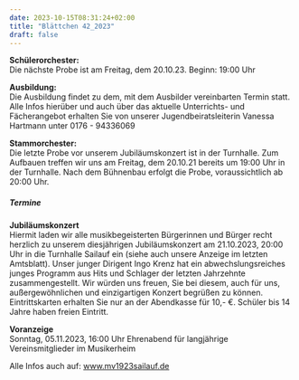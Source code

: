 ```yaml
---
date: 2023-10-15T08:31:24+02:00
title: "Blättchen 42_2023"
draft: false
---
```



**Schülerorchester:**  
Die nächste Probe ist am Freitag, dem 20.10.23. Beginn: 19:00 Uhr


**Ausbildung:**  
Die Ausbildung findet zu dem, mit dem Ausbilder vereinbarten Termin statt.
Alle Infos hierüber und auch über das aktuelle Unterrichts- und Fächerangebot erhalten Sie von unserer Jugendbeiratsleiterin Vanessa Hartmann unter 0176 - 94336069


**Stammorchester:**  
Die letzte Probe vor unserem Jubiläumskonzert ist in der Turnhalle. Zum Aufbauen treffen wir uns am Freitag, dem 20.10.21 bereits um 19:00 Uhr in der Turnhalle. Nach dem Bühnenbau erfolgt die Probe, voraussichtlich ab 20:00 Uhr.


##### Termine  


**Jubiläumskonzert**  
Hiermit laden wir alle musikbegeisterten Bürgerinnen und Bürger recht herzlich zu unserem diesjährigen Jubiläumskonzert am 21.10.2023, 20:00 Uhr in die Turnhalle Sailauf ein (siehe auch unsere Anzeige im letzten Amtsblatt). Unser junger Dirigent Ingo Krenz hat ein abwechslungsreiches junges Programm aus Hits und Schlager der letzten Jahrzehnte zusammengestellt. 
Wir würden uns freuen, Sie bei diesem, auch für uns, außergewöhnlichen und einzigartigen Konzert begrüßen zu können.
Eintrittskarten erhalten Sie nur an der Abendkasse für 10,- €. Schüler bis 14 Jahre haben freien Eintritt. 


**Voranzeige**  
Sonntag, 05.11.2023, 16:00 Uhr Ehrenabend für langjährige Vereinsmitglieder im Musikerheim


 Alle Infos auch auf: www.mv1923sailauf.de